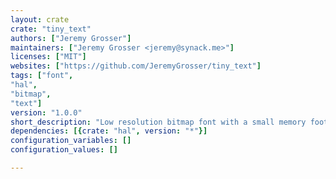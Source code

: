 ```yaml
---
layout: crate
crate: "tiny_text"
authors: ["Jeremy Grosser"]
maintainers: ["Jeremy Grosser <jeremy@synack.me>"]
licenses: ["MIT"]
websites: ["https://github.com/JeremyGrosser/tiny_text"]
tags: ["font",
"hal",
"bitmap",
"text"]
version: "1.0.0"
short_description: "Low resolution bitmap font with a small memory footprint"
dependencies: [{crate: "hal", version: "*"}]
configuration_variables: []
configuration_values: []

---
```



